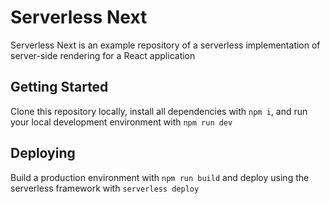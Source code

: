 # Serverless Next

Serverless Next is an example repository of a serverless implementation of server-side rendering for a React application

## Getting Started

Clone this repository locally, install all dependencies with `npm i`, and run your local development environment with `npm run dev`

## Deploying

Build a production environment with `npm run build` and deploy using the serverless framework with `serverless deploy`
